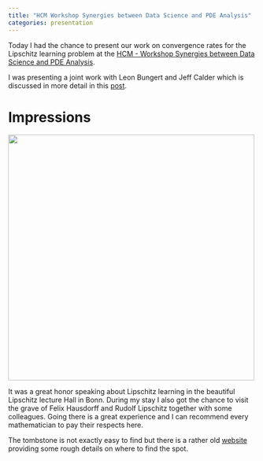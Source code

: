 ```yaml
---
title: "HCM Workshop Synergies between Data Science and PDE Analysis"
categories: presentation
---
```


Today I had the chance to present our work on convergence rates for the Lipschitz learning problem at the [HCM - Workshop Synergies between Data Science and PDE Analysis](https://www.hcm.uni-bonn.de/events/eventpages/2022/syn-2022/l).

I was presenting a joint work with Leon Bungert and Jeff Calder which is discussed in more detail in this [post](/paper/2021/11/25/UCR.html). 

# Impressions

<img src="/assets/img/Bonn_Hausdorff.jpg" width="500" class="align-right">

It was a great honor speaking about Lipschitz learning in the beautiful Lipschitz lecture Hall in Bonn.
During my stay I also got the chance to visit the grave of Felix Hausdorff and Rudolf Lipschitz together with some colleagues. Going there is a great experience and I can recommend every mathematician to pay their respects here.

The tombstone is not exactly easy to find but there is a rather old [website](http://www.w-volk.de/museum/grave15.htm) providing some rough details on where to find the spot.



